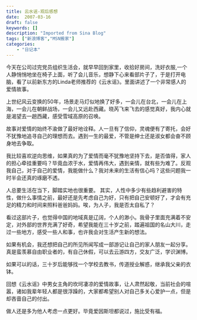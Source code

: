 ```yaml
---
title: 云水谣-观后感想
date:  2007-03-16
draft: false
keywords: []
description: "Imported from Sina Blog"
tags: ["新浪博客","MSN搬家"]
categories: 
    - "日记本"
---
```

今天在公司过完党员组织生活会，就早早回到家里，收拾好房间，洗好衣服,一个人静悄悄地坐在椅子上面，听了会儿音乐，想静下心来看部片子了，于是打开电脑，看了以前新东方的Linda老师推荐的《云水谣》。里面讲述了一个非常感人的爱情故事。


上世纪风云变换的50年，场景走马灯似地换了好多，一会儿在台北，一会儿在上海，一会儿在朝鲜战场，一会儿又远赴西藏。晓芮飞来飞去的感觉真好，我内心就是渴望去一趟西藏，感受雪域高原的召唤。

故事对爱情的始终不渝做了最好地诠释。人一旦有了信仰，灵魂便有了寄托，会好不犹豫地追寻自己的理想而去。遇到一生的最爱，不管是绅士还是淑女都会奋不顾身地去争取。

我比较喜欢逆向思维，如果真的为了爱情而毫不犹豫地坚持下去，是否值得，家人的担心牵挂重要吗？毕竟血浓于水，爱情再伟大，遇到亲情，就有些为难了。反观我自己，对于自己的爱情，我能做什么？我对未来的生活有信心吗？这些问题我一时半会还真的琢磨不透。

人总要生活在当下，脚踏实地也很重要。 其实，人性中多少有些趋利避害的特性，做什么事情之前，最好还是先考虑自己为好，只有把自己安顿好了，才会有充足的精力和时间来照料爸爸妈妈。唉，为人子，我是否太自私了？


看过这部片子，也觉得中国的地域真是辽阔，个人的渺小。我骨子里面充满着不安定，对外部的世界充满了好奇，希望我能在三十岁之前，踏遍祖国的名山大川，走过一些地方，感受一些人和事，也许我会对生活产生新的想法。

如果有机会，我还想把自己的所见所闻写成一部游记让自己的家人朋友一起分享。真是蛮羡慕自由职业者的，有自己休假，可以去云游四方，交友广泛，学识渊博。

如果可以的话，三十岁后能够找一个学校去教书，传道授业解惑，继承我父亲的衣钵。

回想《云水谣》中男女主角的坎坷凄凉的爱情故事，让人肃然起敬，当前社会的喧嚣，诸如我辈年轻人都是很浮躁的，大家都希望别人对自己多关心爱护一点，但是却吝啬自己的付出。

做人还是多为他人考虑一点更好。毕竟爱因斯坦都说过，施比受有福。